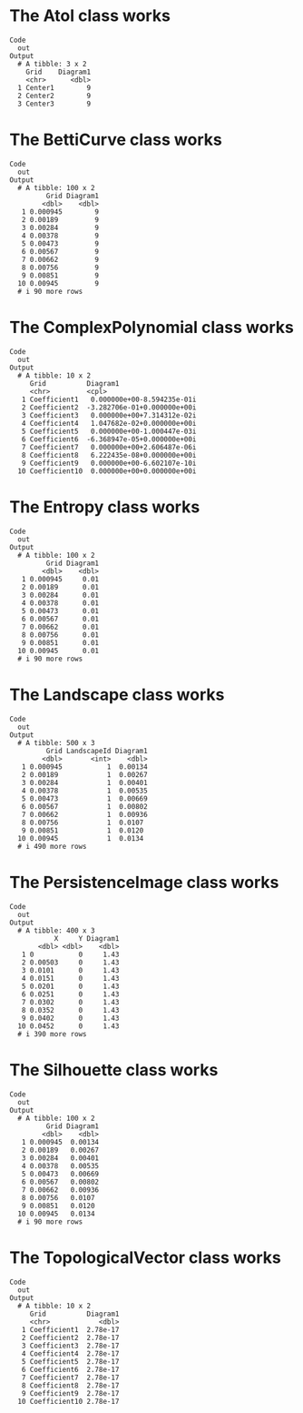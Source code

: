 # The Atol class works

    Code
      out
    Output
      # A tibble: 3 x 2
        Grid    Diagram1
        <chr>      <dbl>
      1 Center1        9
      2 Center2        9
      3 Center3        9

# The BettiCurve class works

    Code
      out
    Output
      # A tibble: 100 x 2
             Grid Diagram1
            <dbl>    <dbl>
       1 0.000945        9
       2 0.00189         9
       3 0.00284         9
       4 0.00378         9
       5 0.00473         9
       6 0.00567         9
       7 0.00662         9
       8 0.00756         9
       9 0.00851         9
      10 0.00945         9
      # i 90 more rows

# The ComplexPolynomial class works

    Code
      out
    Output
      # A tibble: 10 x 2
         Grid          Diagram1                   
         <chr>         <cpl>                      
       1 Coefficient1   0.000000e+00-8.594235e-01i
       2 Coefficient2  -3.282706e-01+0.000000e+00i
       3 Coefficient3   0.000000e+00+7.314312e-02i
       4 Coefficient4   1.047682e-02+0.000000e+00i
       5 Coefficient5   0.000000e+00-1.000447e-03i
       6 Coefficient6  -6.368947e-05+0.000000e+00i
       7 Coefficient7   0.000000e+00+2.606487e-06i
       8 Coefficient8   6.222435e-08+0.000000e+00i
       9 Coefficient9   0.000000e+00-6.602107e-10i
      10 Coefficient10  0.000000e+00+0.000000e+00i

# The Entropy class works

    Code
      out
    Output
      # A tibble: 100 x 2
             Grid Diagram1
            <dbl>    <dbl>
       1 0.000945     0.01
       2 0.00189      0.01
       3 0.00284      0.01
       4 0.00378      0.01
       5 0.00473      0.01
       6 0.00567      0.01
       7 0.00662      0.01
       8 0.00756      0.01
       9 0.00851      0.01
      10 0.00945      0.01
      # i 90 more rows

# The Landscape class works

    Code
      out
    Output
      # A tibble: 500 x 3
             Grid LandscapeId Diagram1
            <dbl>       <int>    <dbl>
       1 0.000945           1  0.00134
       2 0.00189            1  0.00267
       3 0.00284            1  0.00401
       4 0.00378            1  0.00535
       5 0.00473            1  0.00669
       6 0.00567            1  0.00802
       7 0.00662            1  0.00936
       8 0.00756            1  0.0107 
       9 0.00851            1  0.0120 
      10 0.00945            1  0.0134 
      # i 490 more rows

# The PersistenceImage class works

    Code
      out
    Output
      # A tibble: 400 x 3
               X     Y Diagram1
           <dbl> <dbl>    <dbl>
       1 0           0     1.43
       2 0.00503     0     1.43
       3 0.0101      0     1.43
       4 0.0151      0     1.43
       5 0.0201      0     1.43
       6 0.0251      0     1.43
       7 0.0302      0     1.43
       8 0.0352      0     1.43
       9 0.0402      0     1.43
      10 0.0452      0     1.43
      # i 390 more rows

# The Silhouette class works

    Code
      out
    Output
      # A tibble: 100 x 2
             Grid Diagram1
            <dbl>    <dbl>
       1 0.000945  0.00134
       2 0.00189   0.00267
       3 0.00284   0.00401
       4 0.00378   0.00535
       5 0.00473   0.00669
       6 0.00567   0.00802
       7 0.00662   0.00936
       8 0.00756   0.0107 
       9 0.00851   0.0120 
      10 0.00945   0.0134 
      # i 90 more rows

# The TopologicalVector class works

    Code
      out
    Output
      # A tibble: 10 x 2
         Grid          Diagram1
         <chr>            <dbl>
       1 Coefficient1  2.78e-17
       2 Coefficient2  2.78e-17
       3 Coefficient3  2.78e-17
       4 Coefficient4  2.78e-17
       5 Coefficient5  2.78e-17
       6 Coefficient6  2.78e-17
       7 Coefficient7  2.78e-17
       8 Coefficient8  2.78e-17
       9 Coefficient9  2.78e-17
      10 Coefficient10 2.78e-17

